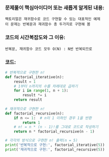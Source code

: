 
### 문제풀이 핵심아이디어 또는 새롭게 알게된 내용: 
    팩토리얼은 재귀함수로 코드 구현할 수 있는 대표적인 예제
    이 문제는 반복문과 재귀함수 총 두가지로 구현해 봄
    
### 코드의 시간복잡도와 그 이유:
    반복문, 재귀함수 코드 모두 O(N) : N번 반복되므로

### 코드:
```python
# 반복적으로 구현한 n!
def factorial_iterative(n):
    result = 1
    # 1부터 n까지의 수를 차례대로 곱하기
    for i in range(1, n + 1):
        result *= i
    return result
    
# 재귀적으로 구현한 n!
def factorial_recursive(n):
    if n <= 1:  # n이 1 이하인 경우 1을 반환
        return 1
    # n! = n * (n - 1)!를 그대로 코드로 작성하기
    return n * factorial_recursive(n - 1)

# 각각의 방식으로 구현한 n! 출력(n = 5)
print('반복적으로 구현:', factorial_iterative(5))
print('재귀적으로 구현:', factorial_recursive(5))
```
